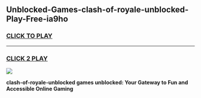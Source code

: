 
## Unblocked-Games-clash-of-royale-unblocked-Play-Free-ia9ho
<h3>
<a href="https://premium76.site?title=clash-of-royale-unblocked&ref=18A1">CLICK TO PLAY</a></h3>
<hr>

<h3>
<a href="https://premium76.site?title=clash-of-royale-unblocked&ref=18A1">CLICK 2 PLAY</a>
  
</h3>

<a href="https://premium76.site?title=clash-of-royale-unblocked&ref=18A1"><img src="https://clearcache.store/games.png"></a>


**clash-of-royale-unblocked games unblocked: Your Gateway to Fun and Accessible Online Gaming**

